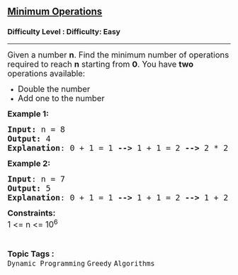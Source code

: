 <h2><a href="https://www.geeksforgeeks.org/problems/find-optimum-operation4504/1?page=2&sortBy=submissions">Minimum Operations</a></h2><h3>Difficulty Level : Difficulty: Easy</h3><hr><div class="problems_problem_content__Xm_eO"><p><span style="font-size: 18px;">Given a number <strong>n</strong>. Find the minimum number of operations required to reach <strong>n</strong> starting from <strong>0</strong>. You have <strong>two </strong>operations available:</span></p>
<ul>
<li><span style="font-size: 18px;">Double the number </span></li>
<li><span style="font-size: 18px;">Add one to the number</span></li>
</ul>
<p><span style="font-size: 18px;"><strong>Example 1:</strong></span></p>
<pre><span style="font-size: 18px;"><strong>Input: </strong>n = 8
<strong>Output:</strong> 4
<strong>Explanation</strong>: 0 + 1 = 1 <strong>--&gt;</strong> 1 + 1 = 2 <strong>--&gt;</strong> 2 * 2 = 4 <strong>--&gt;</strong> 4 * 2 = 8.
</span></pre>
<p><span style="font-size: 18px;"><strong>Example 2:</strong></span></p>
<pre><span style="font-size: 18px;"><strong>Input</strong>: n = 7
<strong>Output:</strong> 5
<strong>Explanation</strong>: 0 + 1 = 1 <strong>--&gt;</strong> 1 + 1 = 2 <strong>--&gt;</strong> 1 + 2 = 3 <strong>--&gt;</strong> 3 * 2 = 6 <strong>--&gt;</strong> 6 + 1 = 7.</span></pre>
<p><span style="font-size: 18px;"><strong>Constraints:</strong><br>1 &lt;= n &lt;= 10<sup>6</sup></span></p></div><br><p><span style=font-size:18px><strong>Topic Tags : </strong><br><code>Dynamic Programming</code>&nbsp;<code>Greedy</code>&nbsp;<code>Algorithms</code>&nbsp;